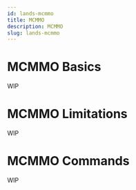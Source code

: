 ```yaml
---
id: lands-mcmmo
title: MCMMO
description: MCMMO
slug: lands-mcmmo
---
```


# MCMMO Basics
WIP
# MCMMO Limitations
WIP
# MCMMO Commands
WIP